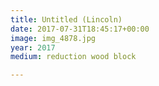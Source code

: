 ```yaml
---
title: Untitled (Lincoln)
date: 2017-07-31T18:45:17+00:00
image: img_4878.jpg
year: 2017
medium: reduction wood block

---
```

